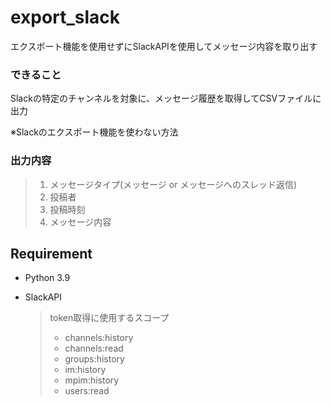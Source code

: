 # export_slack
エクスポート機能を使用せずにSlackAPIを使用してメッセージ内容を取り出す

### できること
Slackの特定のチャンネルを対象に、メッセージ履歴を取得してCSVファイルに出力

※Slackのエクスポート機能を使わない方法

### 出力内容
>1. メッセージタイプ(メッセージ or メッセージへのスレッド返信)
>2. 投稿者
>3. 投稿時刻
>4. メッセージ内容

## Requirement
- Python 3.9

- SlackAPI

  > token取得に使用するスコープ
    >  - channels:history
    >  - channels:read
    > - groups:history
    > - im:history
    > - mpim:history
    > - users:read

